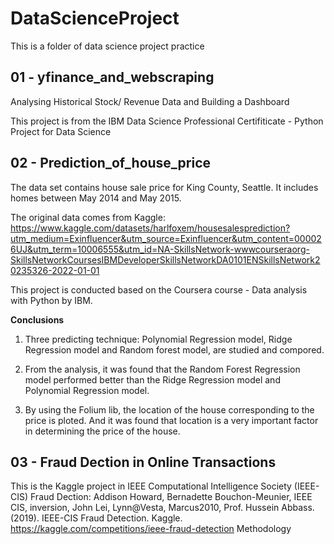 # DataScienceProject
This is a folder of data science project practice 

## 01 - yfinance_and_webscraping

Analysing Historical Stock/ Revenue Data and Building a Dashboard

This project is from the IBM Data Science Professional Certifiticate - Python Project for Data Science

## 02 - Prediction_of_house_price


The data set contains house sale price for King County, Seattle. It includes homes between May 2014 and May 2015.

The original data comes from Kaggle: https://www.kaggle.com/datasets/harlfoxem/housesalesprediction?utm_medium=Exinfluencer&utm_source=Exinfluencer&utm_content=000026UJ&utm_term=10006555&utm_id=NA-SkillsNetwork-wwwcourseraorg-SkillsNetworkCoursesIBMDeveloperSkillsNetworkDA0101ENSkillsNetwork20235326-2022-01-01

This project is conducted based on the Coursera course - Data analysis with Python by IBM.

**Conclusions**

1. Three predicting technique: Polynomial Regression model, Ridge Regression model and Random forest model, are studied and compored. 

2. From the analysis, it was found that the Random Forest Regression model performed better than the Ridge Regression model and Polynomial Regression model.

3. By using the Folium lib, the location of the house corresponding to the price is ploted. And it was found that location is a very important factor in determining the price of the house.

## 03 - Fraud Dection in Online Transactions

This is the Kaggle project in IEEE Computational Intelligence Society (IEEE-CIS) Fraud Dection:
Addison Howard, Bernadette Bouchon-Meunier, IEEE CIS, inversion, John Lei, Lynn@Vesta, Marcus2010, Prof. Hussein Abbass. (2019). IEEE-CIS Fraud Detection. Kaggle. https://kaggle.com/competitions/ieee-fraud-detection
Methodology
